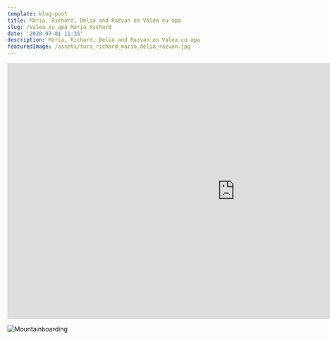 ```yaml
---
template: blog-post
title: Maria, Richard, Delia and Razvan on Valea cu apa
slug: /Valea_cu_apa_Maria_Richard
date: '2020-07-01 11:35'
description: Maria, Richard, Delia and Razvan on Valea cu apa
featuredImage: /assets/tura_richard_maria_delia_razvan.jpg
---
```

<iframe width="1032" height="581" src="https://www.youtube.com/embed/uqBG7JSiuMk" frameborder="0" allow="accelerometer; autoplay; encrypted-media; gyroscope; picture-in-picture" allowfullscreen></iframe>

![Mountainboarding](/assets/tura_richard_maria_delia_razvan.jpg  "Mountainboarding is fun :D")

